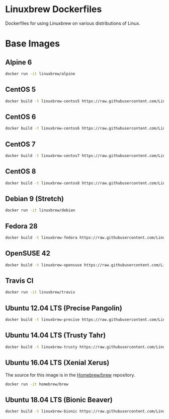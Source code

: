 # Linuxbrew Dockerfiles

Dockerfiles for using Linuxbrew on various distributions of Linux.

# Base Images

## Alpine 6
```sh
docker run -it linuxbrew/alpine
```

## CentOS 5
```sh
docker build -t linuxbrew-centos5 https://raw.githubusercontent.com/Linuxbrew/docker/master/centos5/Dockerfile
```

## CentOS 6
```sh
docker build -t linuxbrew-centos6 https://raw.githubusercontent.com/Linuxbrew/docker/master/centos6/Dockerfile
```

## CentOS 7
```sh
docker build -t linuxbrew-centos7 https://raw.githubusercontent.com/Linuxbrew/docker/master/centos7/Dockerfile
```

## CentOS 8
```sh
docker build -t linuxbrew-centos8 https://raw.githubusercontent.com/Linuxbrew/docker/master/centos8/Dockerfile
```

## Debian 9 (Stretch)
```sh
docker run -it linuxbrew/debian
```

## Fedora 28
```sh
docker build -t linuxbrew-fedora https://raw.githubusercontent.com/Linuxbrew/docker/master/fedora/Dockerfile
```

## OpenSUSE 42
```sh
docker build -t linuxbrew-opensuse https://raw.githubusercontent.com/Linuxbrew/docker/master/opensuse/Dockerfile
```

## Travis CI
```sh
docker run -it linuxbrew/travis
```

## Ubuntu 12.04 LTS (Precise Pangolin)
```sh
docker build -t linuxbrew-precise https://raw.githubusercontent.com/Linuxbrew/docker/master/precise/Dockerfile
```

## Ubuntu 14.04 LTS (Trusty Tahr)
```sh
docker build -t linuxbrew-trusty https://raw.githubusercontent.com/Linuxbrew/docker/master/trusty/Dockerfile
```

## Ubuntu 16.04 LTS (Xenial Xerus)

The source for this image is in the [Homebrew/brew](https://github.com/Homebrew/brew/blob/master/Dockerfile) repository.

```sh
docker run -it homebrew/brew
```

## Ubuntu 18.04 LTS (Bionic Beaver)
```sh
docker build -t linuxbrew-bionic https://raw.githubusercontent.com/Linuxbrew/docker/master/bionic/Dockerfile
```
